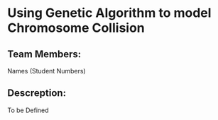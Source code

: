 # Using Genetic Algorithm to model Chromosome Collision

## Team Members:
Names (Student Numbers)

## Descreption:
To be Defined
